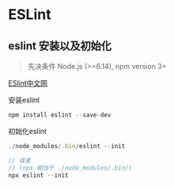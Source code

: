 # ESLint

## eslint 安装以及初始化

> 先决条件 Node.js (>=6.14), npm version 3+ 

[ESlint中文网](https://cn.eslint.org/)

安装eslint

```js
npm install eslint --save-dev
```

初始化eslint

```js
./node_modules/.bin/eslint --init

// 或者
// (npx 相当于 ./node_modules/.bin/)
npx eslint --init
```
